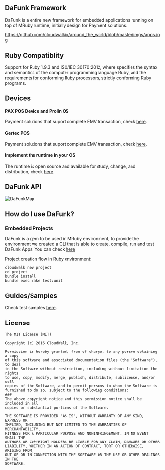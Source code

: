 ## DaFunk Framework

DaFunk is a entire new framework for embedded applications running on top of MRuby runtime, initially design for Payment solutions.

https://github.com/cloudwalkio/around_the_world/blob/master/imgs/apps.jpg


## Ruby Compatiblity

Support for Ruby 1.9.3 and ISO/IEC 30170:2012, where specifies the syntax and semantics of the computer programming language Ruby, and the requirements for conforming Ruby processors, strictly conforming Ruby programs.

## Devices

#### PAX POS Device and Prolin OS

Payment solutions that suport complete EMV transaction, check [here](https://docs.cloudwalk.io/pt-BR/framework/pax-d200).

#### Gertec POS

Payment solutions that suport complete EMV transaction, check [here](https://docs.cloudwalk.io/pt-BR/framework/gertec).

#### Implement the runtime in your OS

The runtime is open source and available for study, change, and distribution, check [here](https://github.com/cloudwalkio/around_the_world).


## DaFunk API

![DaFunkMap](https://github.com/cloudwalkio/around_the_world/blob/master/imgs/apps.jpg?raw=true)

## How do I use DaFunk?

### Embedded Projects

DaFunk is a gem to be used in MRuby environment, to provide the environment we created a CLI that is able to create, compile, run and test DaFunk Apps. You can check [here](http://github.com/da-funk/cloudwalk)

Project creation flow in Ruby environment:

```
cloudwalk new project
cd project
bundle install
bundle exec rake test:unit
```

## Guides/Samples

Check test samples [here](Guide.html).


## License

```
The MIT License (MIT)

Copyright (c) 2016 CloudWalk, Inc.

Permission is hereby granted, free of charge, to any person obtaining a copy
of this software and associated documentation files (the "Software"), to deal
in the Software without restriction, including without limitation the rights
to use, copy, modify, merge, publish, distribute, sublicense, and/or sell
copies of the Software, and to permit persons to whom the Software is
furnished to do so, subject to the following conditions:
### 
The above copyright notice and this permission notice shall be included in all
copies or substantial portions of the Software.

THE SOFTWARE IS PROVIDED "AS IS", WITHOUT WARRANTY OF ANY KIND, EXPRESS OR
IMPLIED, INCLUDING BUT NOT LIMITED TO THE WARRANTIES OF MERCHANTABILITY,
FITNESS FOR A PARTICULAR PURPOSE AND NONINFRINGEMENT. IN NO EVENT SHALL THE
AUTHORS OR COPYRIGHT HOLDERS BE LIABLE FOR ANY CLAIM, DAMAGES OR OTHER
LIABILITY, WHETHER IN AN ACTION OF CONTRACT, TORT OR OTHERWISE, ARISING FROM,
OUT OF OR IN CONNECTION WITH THE SOFTWARE OR THE USE OR OTHER DEALINGS IN THE
SOFTWARE.
```
